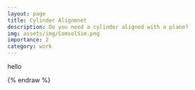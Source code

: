 ```yaml
---
layout: page
title: Cylinder Alignmnet
description: Do you need a cylinder aligned with a plane?
img: assets/img/ComsolSim.png
importance: 2
category: work
---
```

hello 

{% endraw %}

